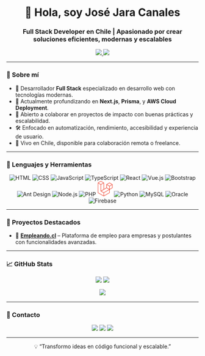 <h1 align="center">👋 Hola, soy José Jara Canales</h1>
<h3 align="center">Full Stack Developer en Chile | Apasionado por crear soluciones eficientes, modernas y escalables</h3>

<p align="center">
  <a href="https://linkedin.com/in/jjaracanales" target="_blank">
    <img src="https://img.shields.io/badge/LinkedIn-José%20Jara-blue?style=flat-square&logo=linkedin" />
  </a>
  <a href="https://github.com/jjaracanales" target="_blank">
    <img src="https://img.shields.io/github/followers/jjaracanales?label=Follow&style=social" />
  </a>
</p>

---

### 🚀 Sobre mí

- 💼 Desarrollador **Full Stack** especializado en desarrollo web con tecnologías modernas.
- 🧠 Actualmente profundizando en **Next.js**, **Prisma**, y **AWS Cloud Deployment**.
- 🤝 Abierto a colaborar en proyectos de impacto con buenas prácticas y escalabilidad.
- 🛠️ Enfocado en automatización, rendimiento, accesibilidad y experiencia de usuario.
- 📍 Vivo en Chile, disponible para colaboración remota o freelance.

---

### 🧰 Lenguajes y Herramientas

<p align="center">
  <!-- Frontend -->
  <img src="https://cdn.jsdelivr.net/gh/devicons/devicon/icons/html5/html5-original.svg" width="40" alt="HTML" />
  <img src="https://cdn.jsdelivr.net/gh/devicons/devicon/icons/css3/css3-original.svg" width="40" alt="CSS" />
  <img src="https://cdn.jsdelivr.net/gh/devicons/devicon/icons/javascript/javascript-original.svg" width="40" alt="JavaScript" />
  <img src="https://cdn.jsdelivr.net/gh/devicons/devicon/icons/typescript/typescript-original.svg" width="40" alt="TypeScript" />
  <img src="https://cdn.jsdelivr.net/gh/devicons/devicon/icons/react/react-original.svg" width="40" alt="React" />
  <img src="https://cdn.jsdelivr.net/gh/devicons/devicon/icons/vuejs/vuejs-original.svg" width="40" alt="Vue.js" />
  <img src="https://cdn.jsdelivr.net/gh/devicons/devicon/icons/bootstrap/bootstrap-original.svg" width="40" alt="Bootstrap" />
  <img src="https://avatars.githubusercontent.com/u/12101536?s" width="40" alt="Ant Design" />

  <!-- Backend -->
  <img src="https://cdn.jsdelivr.net/gh/devicons/devicon/icons/nodejs/nodejs-original.svg" width="40" alt="Node.js" />
  <img src="https://cdn.jsdelivr.net/gh/devicons/devicon/icons/php/php-original.svg" width="40" alt="PHP" />
<img src="https://raw.githubusercontent.com/devicons/devicon/master/icons/laravel/laravel-original.svg" width="40" height="40" alt="Laravel" />

  <img src="https://cdn.jsdelivr.net/gh/devicons/devicon/icons/python/python-original.svg" width="40" alt="Python" />

  <!-- Bases de Datos -->
  <img src="https://cdn.jsdelivr.net/gh/devicons/devicon/icons/mysql/mysql-original.svg" width="40" alt="MySQL" />
  <img src="https://cdn.jsdelivr.net/gh/devicons/devicon/icons/oracle/oracle-original.svg" width="40" alt="Oracle" />
  <img src="https://cdn.jsdelivr.net/gh/devicons/devicon/icons/firebase/firebase-plain.svg" width="40" alt="Firebase" />
</p>

---

### 📌 Proyectos Destacados

- 🔗 [**Empleando.cl**](https://empleando.cl) – Plataforma de empleo para empresas y postulantes con funcionalidades avanzadas.

---

### 📈 GitHub Stats

<p align="center">
  <img src="https://github-readme-stats.vercel.app/api?username=jjaracanales&show_icons=true&theme=react&locale=es" height="160" />
  <img src="https://github-readme-stats.vercel.app/api/top-langs/?username=jjaracanales&layout=compact&theme=react" height="160" />
</p>

<p align="center">
  <img src="https://github-readme-streak-stats.herokuapp.com/?user=jjaracanales&theme=react" height="160" />
</p>

---

### 🤝 Contacto

<p align="center">
  <a href="mailto:jjaracanales@gmail.com"><img src="https://img.shields.io/badge/Email-jjaracanales@gmail.com-D14836?style=flat&logo=gmail&logoColor=white" /></a>
  <a href="https://linkedin.com/in/jjaracanales"><img src="https://img.shields.io/badge/LinkedIn-jjaracanales-blue?style=flat&logo=linkedin" /></a>
  <a href="https://github.com/jjaracanales"><img src="https://img.shields.io/badge/GitHub-jjaracanales-black?style=flat&logo=github" /></a>
</p>

---

<p align="center">💡 “Transformo ideas en código funcional y escalable.”</p>

